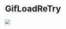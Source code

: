# GifLoadReTry
[![](https://jitpack.io/v/NoEndToLF/GifLoadReTry.svg)](https://jitpack.io/#NoEndToLF/GifLoadReTry)
